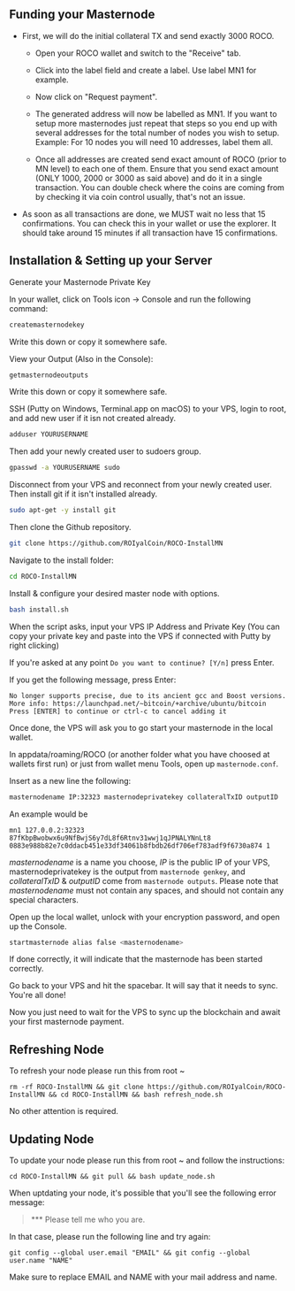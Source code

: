 ## Funding your Masternode

* First, we will do the initial collateral TX and send exactly 3000 ROCO.

  - Open your ROCO wallet and switch to the "Receive" tab.

  - Click into the label field and create a label. Use label MN1 for example.

  - Now click on "Request payment".

  - The generated address will now be labelled as MN1. If you want to setup more masternodes just repeat that steps so you end up with several addresses for the total number of nodes you wish to setup. Example: For 10 nodes you will need 10 addresses, label them all.

  - Once all addresses are created send exact amount of ROCO (prior to MN level) to each one of them. Ensure that you send exact amount (ONLY 1000, 2000 or 3000 as said above) and do it in a single transaction. You can double check where the coins are coming from by checking it via coin control usually, that's not an issue.

* As soon as all transactions are done, we MUST wait no less that 15 confirmations. You can check this in your wallet or use the explorer. It should take around 15 minutes if all transaction have 15 confirmations.

## Installation & Setting up your Server

Generate your Masternode Private Key

In your wallet, click on Tools icon -> Console and run the following command:

```bash
createmasternodekey
```

Write this down or copy it somewhere safe.

View your Output (Also in the Console):

```bash
getmasternodeoutputs
```

Write this down or copy it somewhere safe.


SSH (Putty on Windows, Terminal.app on macOS) to your VPS, login to root, and add new user if it isn not created already.

```bash
adduser YOURUSERNAME
```
Then add your newly created user to sudoers group.

```bash
gpasswd -a YOURUSERNAME sudo
```
Disconnect from your VPS and reconnect from your newly created user.
Then install git if it isn't installed already.

```bash
sudo apt-get -y install git
```

Then clone the Github repository.

```bash
git clone https://github.com/ROIyalCoin/ROCO-InstallMN
```
Navigate to the install folder:

```bash
cd ROCO-InstallMN
```

Install & configure your desired master node with options.

```bash
bash install.sh
```

When the script asks, input your VPS IP Address and Private Key (You can copy your private key and paste into the VPS if connected with Putty by right clicking)

If you're asked at any point `Do you want to continue? [Y/n]` press Enter.

If you get the following message, press Enter:

```
No longer supports precise, due to its ancient gcc and Boost versions.
More info: https://launchpad.net/~bitcoin/+archive/ubuntu/bitcoin
Press [ENTER] to continue or ctrl-c to cancel adding it
```

Once done, the VPS will ask you to go start your masternode in the local wallet.

In appdata/roaming/ROCO (or another folder what you have choosed at wallets first run) or just from wallet menu Tools, open up `masternode.conf`.

Insert as a new line the following:

```bash
masternodename IP:32323 masternodeprivatekey collateralTxID outputID
```

An example would be

```
mn1 127.0.0.2:32323 87fKbpBwobwx6u9NfBwjS6y7dL8f6Rtnv31wwj1qJPNALYNnLt8 0883e988b82e7c0ddacb451e33df34061b8fbdb26df706ef783adf9f6730a874 1
```

_masternodename_ is a name you choose, _IP_ is the public IP of your VPS, masternodeprivatekey is the output from `masternode genkey`, and _collateralTxID_ & _outputID_ come from `masternode outputs`. Please note that _masternodename_ must not contain any spaces, and should not contain any special characters.

Open up the local wallet, unlock with your encryption password, and open up the Console.

```bash
startmasternode alias false <masternodename>
```
If done correctly, it will indicate that the masternode has been started correctly.

Go back to your VPS and hit the spacebar. It will say that it needs to sync. You're all done!

Now you just need to wait for the VPS to sync up the blockchain and await your first masternode payment.

## Refreshing Node

To refresh your node please run this from root ~

```
rm -rf ROCO-InstallMN && git clone https://github.com/ROIyalCoin/ROCO-InstallMN && cd ROCO-InstallMN && bash refresh_node.sh
```

No other attention is required.

## Updating Node

To update your node please run this from root ~ and follow the instructions:

```
cd ROCO-InstallMN && git pull && bash update_node.sh
```

When uptdating your node, it's possible that you'll see the following error message:

> *** Please tell me who you are.

In that case, please run the following line and try again:

```
git config --global user.email "EMAIL" && git config --global user.name "NAME"
```

Make sure to replace EMAIL and NAME with your mail address and name.
